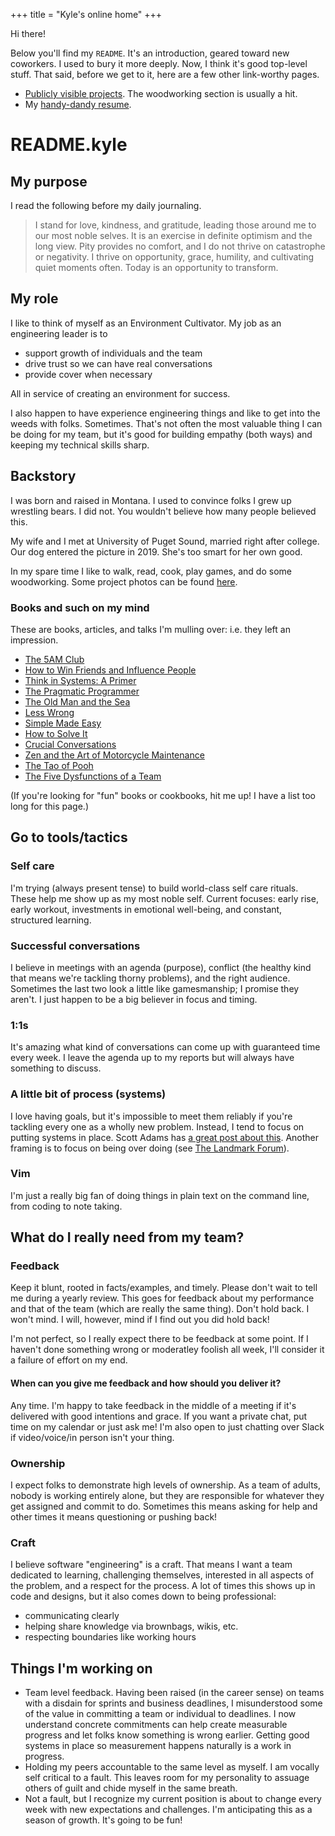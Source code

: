 +++
title = "Kyle's online home"
+++

Hi there!

Below you'll find my `README`. It's an introduction, geared toward new coworkers. I used to bury it more deeply. Now, I think it's good top-level stuff. That said, before we get to it, here are a few other link-worthy pages.

- [Publicly visible projects](/projects). The woodworking
section is usually a hit.
- My [handy-dandy resume](https://github.com/krwenholz/Resume/blob/master/resume.pdf).


# README.kyle

## My purpose

I read the following before my daily journaling.

> I stand for love, kindness, and gratitude, leading those around me to our most noble selves. It is an exercise in definite optimism and the long view. Pity provides no comfort, and I do not thrive on catastrophe or negativity. I thrive on opportunity, grace, humility, and cultivating quiet moments often. Today is an opportunity to transform.

## My role

I like to think of myself as an Environment Cultivator. My job as an engineering leader is to

- support growth of individuals and the team
- drive trust so we can have real conversations
- provide cover when necessary

All in service of creating an environment for success.

I also happen to have experience engineering things and like to get into the weeds with
folks. Sometimes. That's not often the most valuable thing I can be doing for my team,
but it's good for building empathy (both ways) and keeping my technical skills sharp.

## Backstory

I was born and raised in Montana. I used to convince folks I grew up wrestling bears. I
did not. You wouldn't believe how many people believed this.

My wife and I met at University of Puget Sound, married right after college. Our dog entered
the picture in 2019. She's too smart for her own good.

In my spare time I like to walk, read, cook, play games, and do some woodworking. Some project photos can be
found [here](https://photos.google.com/share/AF1QipPPR5N7AuE28ucrJPX9brb6XxazXH6ohPlECQ_gxl3nRAepbHHwU6n-_xrqe8Hu0g?key=UHhNRUVld1NlZGc1OGtUWFlpZXNhN0tGUUZIbmtn).

### Books and such on my mind

These are books, articles, and talks I'm mulling over: i.e. they left an impression.

- [The 5AM Club](https://www.robinsharma.com/book/the-5am-club)
- [How to Win Friends and Influence People](https://en.wikipedia.org/wiki/How_to_Win_Friends_and_Influence_People)
- [Think in Systems: A Primer](https://www.goodreads.com/book/show/3828902-thinking-in-systems)
- [The Pragmatic Programmer](https://en.wikipedia.org/wiki/The_Pragmatic_Programmer)
- [The Old Man and the Sea](https://en.wikipedia.org/wiki/The_Old_Man_and_the_Sea)
- [Less Wrong](https://www.lesswrong.com/)
- [Simple Made Easy](https://www.infoq.com/presentations/Simple-Made-Easy/)
- [How to Solve It](https://en.wikipedia.org/wiki/How_to_Solve_It)
- [Crucial Conversations](https://en.wikipedia.org/wiki/Crucial_Conversations:_Tools_for_Talking_When_Stakes_Are_High)
- [Zen and the Art of Motorcycle Maintenance](https://en.wikipedia.org/wiki/Zen_and_the_Art_of_Motorcycle_Maintenance)
- [The Tao of Pooh](https://en.wikipedia.org/wiki/The_Tao_of_Pooh)
- [The Five Dysfunctions of a Team](https://en.wikipedia.org/wiki/The_Five_Dysfunctions_of_a_Team)

(If you're looking for "fun" books or cookbooks, hit me up! I have a list too long for
this page.)

## Go to tools/tactics

### Self care

I'm trying (always present tense) to build world-class self care rituals. These help me show up as my most noble self. Current focuses: early rise, early workout, investments in emotional well-being, and constant, structured learning.

### Successful conversations

I believe in meetings with an agenda (purpose), conflict (the healthy kind that means
we're tackling thorny problems), and the right audience. Sometimes the last two look a
little like gamesmanship; I promise they aren't. I just happen to be a big believer in
focus and timing.

### 1:1s

It's amazing what kind of conversations can come up with guaranteed time every week. I leave
the agenda up to my reports but will always have something to discuss.

### A little bit of process (systems)

I love having goals, but it's impossible to meet them reliably if you're tackling every
one as a wholly new problem. Instead, I tend to focus on putting systems in place. Scott Adams
has [a great post about this](https://www.scottadamssays.com/2013/11/18/goals-vs-systems/). Another framing is to focus on being over doing (see [The Landmark Forum](https://www.landmarkworldwide.com)).

### Vim

I'm just a really big fan of doing things in plain text on the command line, from coding
to note taking.

## What do I really need from my team?

### Feedback

Keep it blunt, rooted in facts/examples, and timely. Please don't wait to tell me during
a yearly review. This goes for feedback about my performance and that of the team (which
are really the same thing). Don't hold back. I won't mind. I will, however, mind if I find
out you did hold back!

I'm not perfect, so I really expect there to be feedback at some point. If I haven't done
something wrong or moderatley foolish all week, I'll consider it a failure of effort on
my end.

#### When can you give me feedback and how should you deliver it?

Any time. I'm happy to take feedback in the middle of a meeting if it's delivered with good
intentions and grace. If you want a private chat, put time on my calendar or just ask me!
I'm also open to just chatting over Slack if video/voice/in person isn't your thing.

### Ownership

I expect folks to demonstrate high levels of ownership. As a team of adults, nobody is
working entirely alone, but they are responsible for whatever they get assigned and commit
to do. Sometimes this means asking for help and other times it means questioning or pushing
back!

### Craft

I believe software "engineering" is a craft. That means I want a team dedicated to learning,
challenging themselves, interested in all aspects of the problem, and a respect for the
process. A lot of times this shows up in code and designs, but it also comes down to being
professional:

- communicating clearly
- helping share knowledge via brownbags, wikis, etc.
- respecting boundaries like working hours

## Things I'm working on

- Team level feedback. Having
  been raised (in the career sense) on teams with a disdain for sprints and business deadlines,
  I misunderstood some of the value in committing a team or individual to deadlines. I now
  understand concrete commitments can help create measurable progress and let folks know
  something is wrong earlier. Getting good systems in place so measurement happens
  naturally is a work in progress.
- Holding my peers accountable to the same level as myself. I am vocally self critical to a fault. This leaves room for my personality to assuage others of guilt and chide myself in the same breath.
- Not a fault, but I recognize my current position is about to change every week with new expectations and challenges. I'm anticipating this as a season of growth. It's going to be fun!
